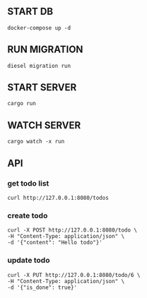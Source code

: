 ## START DB
`docker-compose up -d`

## RUN MIGRATION
`diesel migration run`

## START SERVER
`cargo run`

## WATCH SERVER
`cargo watch -x run`

## API

### get todo list
```
curl http://127.0.0.1:8080/todos
```

### create todo
```
curl -X POST http://127.0.0.1:8080/todo \
-H "Content-Type: application/json" \
-d '{"content": "Hello todo"}'
```

### update todo
```
curl -X PUT http://127.0.0.1:8080/todo/6 \
-H "Content-Type: application/json" \
-d '{"is_done": true}'
```